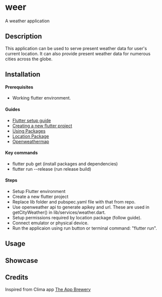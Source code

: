 # weer

A weather application

## Description

This application can be used to serve present weather data for user's current location. It can also provide present weather data for numerous cities across the globe.

## Installation

#### Prerequisites
* Working flutter environment.<br/>

#### Guides
* [Flutter setup guide](https://flutter.dev/docs/get-started/install)
* [Creating a new flutter project](https://flutter.dev/docs/get-started/test-drive?tab=androidstudio) 
* [Using Packages](https://flutter.dev/docs/development/packages-and-plugins/using-packages)
* [Location Package](https://pub.dev/packages/location)
* [Openweathermap](https://openweathermap.org/current)

#### Key commands
* flutter pub get (install packages and dependencies)
* flutter run --release (run release build)

#### Steps
* Setup Flutter environment
* Create a new flutter project
* Replace lib folder and pubspec.yaml file with that from repo.
* Use openweather api to generate apikey and url. These are used in getCityWeather() in lib/services/weather.dart.
* Setup permissions required by location package (follow guide).
* Connect emulator or physical device.
* Run the applicaion using run button or terminal command: "flutter run".

## Usage



## Showcase

## Credits
Inspired from Clima app [The App Brewery](https://www.appbrewery.co/)


